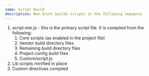 ```yaml
---
name: Script Build
description: Wee Grunt builds scripts in the following sequence
---
```


1. script.min.js - this is the primary script file. It is compiled from the following:
	1. Core scripts (as enabled in the project file)
	2. Vendor build directory files
	3. Remaining build directory files
	4. Project.config build files
	5. Custom/script.js
2. Lib scripts minified in place
3. Custom directives compiled